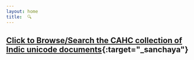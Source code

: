 ```yaml
---
layout: home
title:  🔍
---
```


## [Click to Browse/Search the CAHC collection of Indic unicode documents](https://github1s.com/cahcblr/sanchaya){:target="_sanchaya"} 

